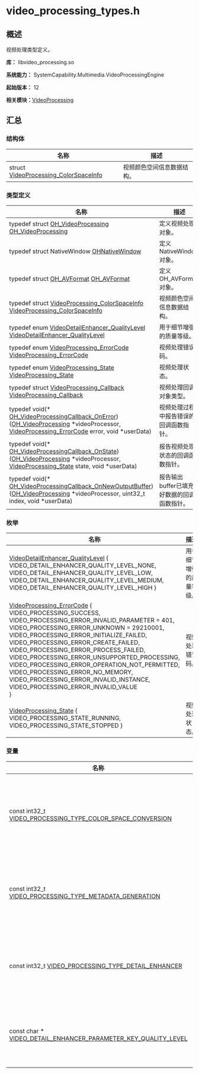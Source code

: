 # video_processing_types.h


## 概述

视频处理类型定义。

**库：** libvideo_processing.so

**系统能力：** SystemCapability.Multimedia.VideoProcessingEngine

**起始版本：** 12

**相关模块：**[VideoProcessing](_video_processing.md)


## 汇总


### 结构体

| 名称 | 描述 | 
| -------- | -------- |
| struct  [VideoProcessing_ColorSpaceInfo](_video_processing___color_space_info.md) | 视频颜色空间信息数据结构。 | 


### 类型定义

| 名称 | 描述 | 
| -------- | -------- |
| typedef struct [OH_VideoProcessing](_video_processing.md#oh_videoprocessing ) [OH_VideoProcessing](_video_processing.md#oh_videoprocessing) | 定义视频处理对象。 | 
| typedef struct NativeWindow [OHNativeWindow](_video_processing.md#ohnativewindow) | 定义NativeWindow对象。 | 
| typedef struct [OH_AVFormat](_video_processing.md#oh_avformat-1) [OH_AVFormat](_video_processing.md#oh_avformat) | 定义OH_AVFormat对象。 | 
| typedef struct [VideoProcessing_ColorSpaceInfo](_video_processing___color_space_info.md) [VideoProcessing_ColorSpaceInfo](_video_processing.md#videoprocessing_colorspaceinfo) | 视频颜色空间信息数据结构。 | 
| typedef enum [VideoDetailEnhancer_QualityLevel](_video_processing.md#videodetailenhancer_qualitylevel-1) [VideoDetailEnhancer_QualityLevel](_video_processing.md#videodetailenhancer_qualitylevel) | 用于细节增强的质量等级。 | 
| typedef enum [VideoProcessing_ErrorCode](_video_processing.md#videoprocessing_errorcode-1) [VideoProcessing_ErrorCode](_video_processing.md#videoprocessing_errorcode) | 视频处理错误码。 | 
| typedef enum [VideoProcessing_State](_video_processing.md#videoprocessing_state-1) [VideoProcessing_State](_video_processing.md#videoprocessing_state) | 视频处理状态。 | 
| typedef struct [VideoProcessing_Callback](_video_processing.md#videoprocessing_callback) [VideoProcessing_Callback](_video_processing.md#videoprocessing_callback) | 视频处理回调对象类型。 | 
| typedef void(\* [OH_VideoProcessingCallback_OnError](_video_processing.md#oh_videoprocessingcallback_onerror)) ([OH_VideoProcessing](_video_processing.md#oh_videoprocessing) \*videoProcessor, [VideoProcessing_ErrorCode](_video_processing.md#videoprocessing_errorcode) error, void \*userData) | 视频处理过程中报告错误的回调函数指针。 | 
| typedef void(\* [OH_VideoProcessingCallback_OnState](_video_processing.md#oh_videoprocessingcallback_onstate)) ([OH_VideoProcessing](_video_processing.md#oh_videoprocessing) \*videoProcessor, [VideoProcessing_State](_video_processing.md#videoprocessing_state) state, void \*userData) | 报告视频处理状态的回调函数指针。 | 
| typedef void(\* [OH_VideoProcessingCallback_OnNewOutputBuffer](_video_processing.md#oh_videoprocessingcallback_onnewoutputbuffer)) ([OH_VideoProcessing](_video_processing.md#oh_videoprocessing) \*videoProcessor, uint32_t index, void \*userData) | 报告输出buffer已填充好数据的回调函数指针。 | 


### 枚举

| 名称 | 描述 | 
| -------- | -------- |
| [VideoDetailEnhancer_QualityLevel](_video_processing.md#videodetailenhancer_qualitylevel-1) {<br/>VIDEO_DETAIL_ENHANCER_QUALITY_LEVEL_NONE,<br/>VIDEO_DETAIL_ENHANCER_QUALITY_LEVEL_LOW,<br/>VIDEO_DETAIL_ENHANCER_QUALITY_LEVEL_MEDIUM,<br/>VIDEO_DETAIL_ENHANCER_QUALITY_LEVEL_HIGH } | 用于细节增强的质量等级。 | 
| [VideoProcessing_ErrorCode](_video_processing.md#videoprocessing_errorcode-1) {<br/>VIDEO_PROCESSING_SUCCESS,<br/>VIDEO_PROCESSING_ERROR_INVALID_PARAMETER = 401,<br/>VIDEO_PROCESSING_ERROR_UNKNOWN = 29210001,<br/>VIDEO_PROCESSING_ERROR_INITIALIZE_FAILED,<br/>VIDEO_PROCESSING_ERROR_CREATE_FAILED,<br/>VIDEO_PROCESSING_ERROR_PROCESS_FAILED,<br/>VIDEO_PROCESSING_ERROR_UNSUPPORTED_PROCESSING,<br/>VIDEO_PROCESSING_ERROR_OPERATION_NOT_PERMITTED,<br/>VIDEO_PROCESSING_ERROR_NO_MEMORY,<br/>VIDEO_PROCESSING_ERROR_INVALID_INSTANCE,<br/>VIDEO_PROCESSING_ERROR_INVALID_VALUE<br/>} | 视频处理错误码。 | 
| [VideoProcessing_State](_video_processing.md#videoprocessing_state-1) {<br/>VIDEO_PROCESSING_STATE_RUNNING,<br/>VIDEO_PROCESSING_STATE_STOPPED } | 视频处理状态。 | 


### 变量

| 名称 | 描述 | 
| -------- | -------- |
| const int32_t [VIDEO_PROCESSING_TYPE_COLOR_SPACE_CONVERSION](_video_processing.md#video_processing_type_color_space_conversion) | 表示创建颜色空间转换视频处理实例。 | 
| const int32_t [VIDEO_PROCESSING_TYPE_METADATA_GENERATION](_video_processing.md#video_processing_type_metadata_generation) | 表示创建元数据生成视频处理实例。 | 
| const int32_t [VIDEO_PROCESSING_TYPE_DETAIL_ENHANCER](_video_processing.md#video_processing_type_detail_enhancer) | 表示创建细节增强视频处理实例。 | 
| const char \* [VIDEO_DETAIL_ENHANCER_PARAMETER_KEY_QUALITY_LEVEL](_video_processing.md#video_detail_enhancer_parameter_key_quality_level) | 指定视频细节增强的质量等级。 | 
